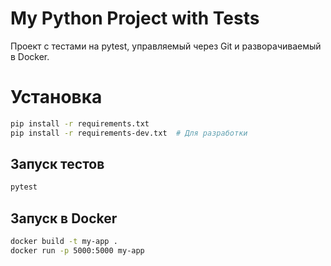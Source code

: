 # My Python Project with Tests

Проект с тестами на pytest, управляемый через Git и разворачиваемый в Docker.

# Установка
```bash
pip install -r requirements.txt
pip install -r requirements-dev.txt  # Для разработки
```

## Запуск тестов
```bash
pytest
```

## Запуск в Docker
```bash
docker build -t my-app .
docker run -p 5000:5000 my-app
```